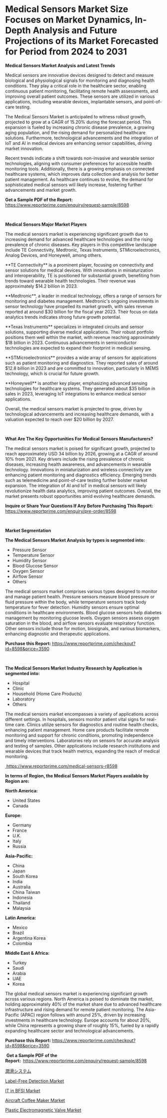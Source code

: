 <p><h1>Medical Sensors Market Size Focuses on Market Dynamics, In-Depth Analysis and Future Projections of its Market Forecasted for Period from 2024 to 2031</h1></p><p><strong>Medical Sensors Market Analysis and Latest Trends</strong></p>
<p><p>Medical sensors are innovative devices designed to detect and measure biological and physiological signals for monitoring and diagnosing health conditions. They play a critical role in the healthcare sector, enabling continuous patient monitoring, facilitating remote health assessments, and improving overall patient outcomes. These sensors are utilized in various applications, including wearable devices, implantable sensors, and point-of-care testing.</p><p>The Medical Sensors Market is anticipated to witness robust growth, projected to grow at a CAGR of 15.20% during the forecast period. This expansion is fueled by increasing chronic disease prevalence, a growing aging population, and the rising demand for personalized healthcare solutions. Furthermore, technological advancements and the integration of IoT and AI in medical devices are enhancing sensor capabilities, driving market innovation.</p><p>Recent trends indicate a shift towards non-invasive and wearable sensor technologies, aligning with consumer preferences for accessible health monitoring tools. Additionally, there is a growing emphasis on connected healthcare systems, which improves data collection and analysis for better patient management. As healthcare continues to evolve, the demand for sophisticated medical sensors will likely increase, fostering further advancements and market growth.</p></p>
<p><strong>Get a Sample PDF of the Report:&nbsp;</strong> <a href="https://www.reportprime.com/enquiry/request-sample/8598">https://www.reportprime.com/enquiry/request-sample/8598</a></p>
<p>&nbsp;</p>
<p><strong>Medical Sensors Major Market Players</strong></p>
<p><p>The medical sensors market is experiencing significant growth due to increasing demand for advanced healthcare technologies and the rising prevalence of chronic diseases. Key players in this competitive landscape include TE Connectivity, Medtronic, Texas Instruments, STMicroelectronics, Analog Devices, and Honeywell, among others.</p><p>**TE Connectivity** is a prominent player, focusing on connectivity and sensor solutions for medical devices. With innovations in miniaturization and interoperability, TE is positioned for substantial growth, benefiting from trends toward wearable health technologies. Their revenue was approximately $14.2 billion in 2023.</p><p>**Medtronic**, a leader in medical technology, offers a range of sensors for monitoring and diabetes management. Medtronic's ongoing investments in sensor technology have propelled its market growth, with sales revenue reported at around $30 billion for the fiscal year 2023. Their focus on data analytics trends indicates strong future growth potential.</p><p>**Texas Instruments** specializes in integrated circuits and sensor solutions, supporting diverse medical applications. Their robust portfolio positions them well within the market, with revenue reaching approximately $18 billion in 2023. Continuous advancements in semiconductor technologies are expected to expand their footprint in medical sensing.</p><p>**STMicroelectronics** provides a wide array of sensors for applications such as patient monitoring and diagnostics. They reported sales of around $12.8 billion in 2023 and are committed to innovation, particularly in MEMS technology, which is crucial for future growth.</p><p>**Honeywell** is another key player, emphasizing advanced sensing technologies for healthcare systems. They generated about $35 billion in sales in 2023, leveraging IoT integrations to enhance medical sensor applications. </p><p>Overall, the medical sensors market is projected to grow, driven by technological advancements and increasing healthcare demands, with a valuation expected to reach over $20 billion by 2027.</p></p>
<p>&nbsp;</p>
<p><strong>What Are The Key Opportunities For Medical Sensors Manufacturers?</strong></p>
<p><p>The medical sensors market is poised for significant growth, projected to reach approximately USD 34 billion by 2026, growing at a CAGR of around 10% from 2021. Key drivers include the rising prevalence of chronic diseases, increasing health awareness, and advancements in wearable technology. Innovations in miniaturization and wireless connectivity are enhancing patient monitoring and diagnostics efficiency. Emerging trends such as telemedicine and point-of-care testing further bolster market expansion. The integration of AI and IoT in medical sensors will likely revolutionize health data analytics, improving patient outcomes. Overall, the market presents robust opportunities amid evolving healthcare demands.</p></p>
<p><strong>Inquire or Share Your Questions If Any Before Purchasing This Report:</strong> <a href="https://www.reportprime.com/enquiry/pre-order/8598">https://www.reportprime.com/enquiry/pre-order/8598</a></p>
<p>&nbsp;</p>
<p><strong>Market Segmentation</strong></p>
<p><strong>The Medical Sensors Market Analysis by types is segmented into:</strong></p>
<p><ul><li>Pressure Sensor</li><li>Temperature Sensor</li><li>Humidity Sensor</li><li>Blood Glucose Sensor</li><li>Oxygen Sensor</li><li>Airflow Sensor</li><li>Others</li></ul></p>
<p><p>The medical sensors market comprises various types designed to monitor and manage patient health. Pressure sensors measure blood pressure or fluid pressure within the body, while temperature sensors track body temperature for fever detection. Humidity sensors ensure optimal conditions in healthcare environments. Blood glucose sensors help diabetes management by monitoring glucose levels. Oxygen sensors assess oxygen saturation in the blood, and airflow sensors evaluate respiratory function. Other sensors include those for motion, biosignals, and various biomarkers, enhancing diagnostic and therapeutic applications.</p></p>
<p><strong>Purchase this Report:&nbsp;</strong><a href="https://www.reportprime.com/checkout?id=8598&price=3590">https://www.reportprime.com/checkout?id=8598&price=3590</a></p>
<p>&nbsp;</p>
<p><strong>The Medical Sensors Market Industry Research by Application is segmented into:</strong></p>
<p><ul><li>Hospital</li><li>Clinic</li><li>Household (Home Care Products)</li><li>Laboratory</li><li>Others</li></ul></p>
<p><p>The medical sensors market encompasses a variety of applications across different settings. In hospitals, sensors monitor patient vital signs for real-time care. Clinics utilize sensors for diagnostics and routine health checks, enhancing patient management. Home care products facilitate remote monitoring and support for chronic conditions, promoting independence and timely interventions. Laboratories rely on sensors for accurate analysis and testing of samples. Other applications include research institutions and wearable devices that track health metrics, expanding the reach of medical monitoring.</p></p>
<p><a href="https://www.reportprime.com/medical-sensors-r8598">&nbsp;https://www.reportprime.com/medical-sensors-r8598</a></p>
<p><strong>In terms of Region, the Medical Sensors Market Players available by Region are:</strong></p>
<p>
    <p> <strong> North America: </strong>
        <ul>
            <li>United States</li>
            <li>Canada</li>
        </ul>
        </p> 
    <p> <strong> Europe: </strong>
        <ul>
            <li>Germany</li>
            <li>France</li>
            <li>U.K.</li>
            <li>Italy</li>
            <li>Russia</li>
        </ul>
        </p> 
    <p> <strong> Asia-Pacific: </strong>
        <ul>
            <li>China</li>
            <li>Japan</li>
            <li>South Korea</li>
            <li>India</li>
            <li>Australia</li>
            <li>China Taiwan</li>
            <li>Indonesia</li>
            <li>Thailand</li>
            <li>Malaysia</li>
        </ul>
        </p> 
    <p> <strong> Latin America: </strong>
        <ul>
            <li>Mexico</li>
            <li>Brazil</li>
            <li>Argentina Korea</li>
            <li>Colombia</li>
        </ul>
        </p> 
    <p> <strong> Middle East & Africa: </strong>
        <ul>
            <li>Turkey</li>
            <li>Saudi</li>
            <li>Arabia</li>
            <li>UAE</li>
            <li>Korea</li>
        </ul>
    </p>
    </p>
<p><p>The global medical sensors market is experiencing significant growth across various regions. North America is poised to dominate the market, holding approximately 40% of the market share due to advanced healthcare infrastructure and rising demand for remote patient monitoring. The Asia-Pacific (APAC) region follows with around 25%, driven by increasing investments in healthcare technology. Europe accounts for about 20%, while China represents a growing share of roughly 15%, fueled by a rapidly expanding healthcare sector and technological advancements.</p></p>
<p><strong>Purchase this Report: </strong><a href="https://www.reportprime.com/checkout?id=8598&price=3590">https://www.reportprime.com/checkout?id=8598&price=3590</a></p>
<p>&nbsp;<strong>Get a Sample PDF of the Report:&nbsp;&nbsp;</strong><a href="https://www.reportprime.com/enquiry/request-sample/8598">https://www.reportprime.com/enquiry/request-sample/8598</a></p>
<p><strong></strong></p>
<p><p><a href="https://medium.com/@mares423/%E6%88%90%E5%8A%9F%E3%81%AE%E3%81%9F%E3%82%81%E3%81%AE%E6%88%A6%E7%95%A5%E7%9A%84%E3%83%AD%E3%83%BC%E3%83%89%E3%83%9E%E3%83%83%E3%83%97-%E3%82%B0%E3%83%AD%E3%83%BC%E3%83%90%E3%83%AB%E6%BD%A4%E6%BB%91%E3%82%B7%E3%82%B9%E3%83%86%E3%83%A0%E5%B8%82%E5%A0%B4%E5%88%86%E6%9E%90-2024-2031-530be5ca3f8e">潤滑システム</a></p><p><a href="https://medium.com/@caleighconn2023/the-comprehensive-label-free-detection-market-research-report-is-essential-for-understanding-67fa7103c579">Label-Free Detection Market</a></p><p><a href="https://medium.com/@caleighconn2023/the-it-in-bfsi-market-is-experiencing-higher-than-anticipated-demand-compared-to-pre-pandemic-515595968ecb">IT in BFSI Market</a></p><p><a href="https://www.linkedin.com/pulse/role-aircraft-coffee-maker-market-applications-airlinergeneral-bt3lc?trackingId=DbBFG3SzSrKoJ5KBf93Puw%3D%3D">Aircraft Coffee Maker Market</a></p><p><a href="https://issuu.com/reportprime-2/docs/plastic-electromagnetic-valve-marke_289194f4025571">Plastic Electromagnetic Valve Market</a></p></p>